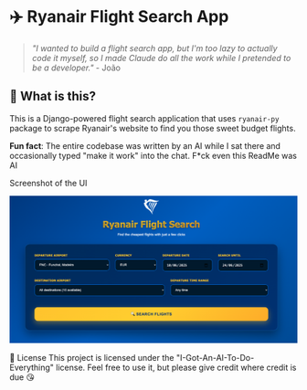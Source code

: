 # ✈️ Ryanair Flight Search App

> *"I wanted to build a flight search app, but I'm too lazy to actually code it myself, so I made Claude do all the work while I pretended to be a developer."* - João

## 🤔 What is this?

This is a Django-powered flight search application that uses `ryanair-py` package to scrape Ryanair's website to find you those sweet budget flights.

**Fun fact**: The entire codebase was written by an AI while I sat there and occasionally typed "make it work" into the chat. F*ck even this ReadMe was AI


Screenshot of the UI

![UI](/assets/ui.png)

📝 License
This project is licensed under the "I-Got-An-AI-To-Do-Everything" license. Feel free to use it, but please give credit where credit is due 😘

